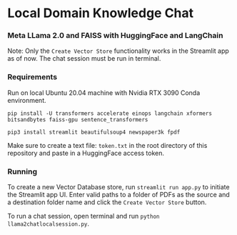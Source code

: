 # Local Domain Knowledge Chat
### Meta LLama 2.0 and FAISS with HuggingFace and LangChain

Note: Only the `Create Vector Store` functionality works in the Streamlit app as of now. The chat session must be run in terminal.

### Requirements
Run on local Ubuntu 20.04 machine with Nvidia RTX 3090 Conda environment.

`pip install -U transformers accelerate einops langchain xformers bitsandbytes faiss-gpu sentence_transformers`

`pip3 install streamlit beautifulsoup4 newspaper3k fpdf`

Make sure to create a text file: `token.txt` in the root directory of this repository and paste in a HuggingFace access token.

### Running
To create a new Vector Database store, run `streamlit run app.py` to initiate the Streamlit app UI.
Enter valid paths to a folder of PDFs as the source and a destination folder name and click the `Create Vector Store` button.

To run a chat session, open terminal and run
`python llama2chatlocalsession.py`.
